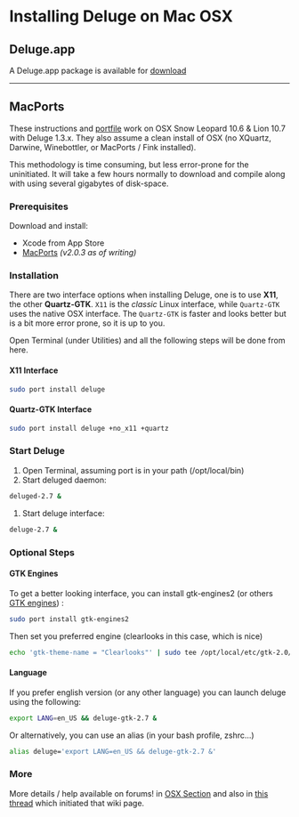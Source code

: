 # Installing Deluge on Mac OSX

## Deluge.app

A Deluge.app package is available for [download](http://download.deluge-torrent.org/mac_osx/)

---

## MacPorts

These instructions and [portfile](https://www.macports.org/ports.php?by=name&substr=deluge) work on OSX Snow Leopard 10.6 & Lion 10.7 with Deluge 1.3.x. They also assume a clean install of OSX (no XQuartz, Darwine, Winebottler, or MacPorts / Fink installed).

This methodology is time consuming, but less error-prone for the uninitiated. It will take a few hours normally to download and compile along with using several gigabytes of disk-space.


### Prerequisites

Download and install:

* Xcode from App Store
* [MacPorts](http://www.macports.org) *(v2.0.3 as of writing)*

### Installation

There are two interface options when installing Deluge, one is to use **X11**, the other **Quartz-GTK**. `X11` is the *classic* Linux interface, while `Quartz-GTK` uses the native OSX interface. The `Quartz-GTK` is faster and looks better but is a bit more error prone, so it is up to you.

Open Terminal (under Utilities) and all the following steps will be done from here.

#### X11 Interface

```sh
sudo port install deluge
```

#### Quartz-GTK Interface

```sh
sudo port install deluge +no_x11 +quartz 
```

### Start Deluge

1. Open Terminal, assuming port is in your path (/opt/local/bin)
2. Start deluged daemon:

```sh
deluged-2.7 &
```
1. Start deluge interface:

```sh
deluge-2.7 &
```

### Optional Steps

#### GTK Engines
To get a better looking interface, you can install gtk-engines2 (or others [GTK engines](http://www.macports.org/ports.php?by=name&substr=engine)) :

```sh
sudo port install gtk-engines2
```

Then set you preferred engine (clearlooks in this case, which is nice)

```sh
echo 'gtk-theme-name = "Clearlooks"' | sudo tee /opt/local/etc/gtk-2.0/gtkrc
```

#### Language
If you prefer english version (or any other language) you can launch deluge using the following:

```sh
export LANG=en_US && deluge-gtk-2.7 &
```

Or alternatively, you can use an alias (in your bash profile, zshrc...)

```sh
alias deluge='export LANG=en_US && deluge-gtk-2.7 &'
```

### More
More details / help available on forums! in [OSX Section](http://forum.deluge-torrent.org/viewforum.php?f=13) and also in [this thread](http://forum.deluge-torrent.org/viewtopic.php?f=13&t=34649) which initiated that wiki page.